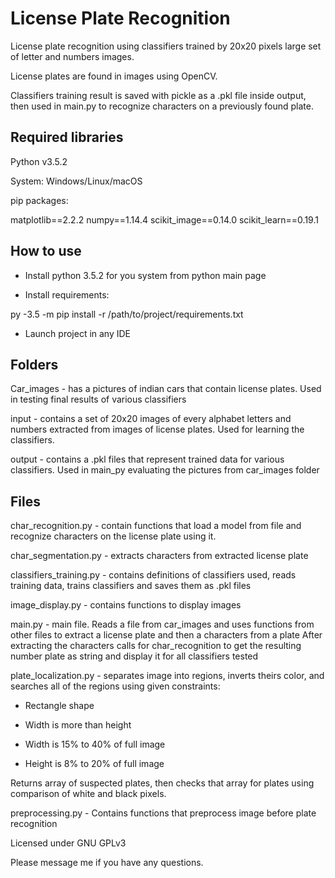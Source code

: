 # License Plate Recognition

License plate recognition using classifiers trained by 20x20 pixels large set of letter and numbers images. 

License plates are found in images using OpenCV.

Classifiers training result is saved with pickle as a .pkl file inside output, then used in main.py to recognize characters on
a previously found plate.


## Required libraries

Python v3.5.2

System: Windows/Linux/macOS

pip packages:

matplotlib==2.2.2
numpy==1.14.4
scikit_image==0.14.0
scikit_learn==0.19.1


## How to use

- Install python 3.5.2 for you system from python main page

- Install requirements:

py -3.5 -m pip install -r /path/to/project/requirements.txt

- Launch project in any IDE

## Folders

Car_images - has a pictures of indian cars that contain license plates. Used in testing final results of various classifiers


input - contains a set of 20x20 images of every alphabet letters and numbers extracted from images of license plates.
        Used for learning the classifiers.

output - contains a .pkl files that represent trained data for various classifiers.
        Used in main_py evaluating the pictures from car_images folder


## Files

char_recognition.py - contain functions that load a model from file and recognize characters on the license plate using it.

char_segmentation.py - extracts characters from extracted license plate

classifiers_training.py - contains definitions of classifiers used, reads training data, trains classifiers and saves them as .pkl files

image_display.py - contains functions to display images

main.py - main file. Reads a file from car_images and uses functions from other files to extract a license plate and then a characters from a plate
After extracting the characters calls for char_recognition to get the resulting number plate as string and display it for all classifiers tested

plate_localization.py - separates image into regions, inverts theirs color, and searches all of the regions using given constraints:

- Rectangle shape

- Width is more than height

- Width is 15% to 40% of full image

- Height is 8% to 20% of full image

Returns array of suspected plates, then checks that array for plates using comparison of white and black pixels.

preprocessing.py - Contains functions that preprocess image before plate recognition


Licensed under GNU GPLv3

Please message me if you have any questions.
